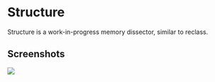 # Structure

Structure is a work-in-progress memory dissector, similar to reclass.

## Screenshots

![](https://i.emily.gg/suberin-vulnerable-barasingha.png)